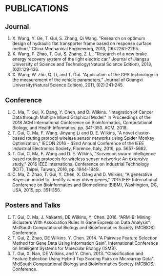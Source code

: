 # PUBLICATIONS
## Journal 
1. X. Wang, Y. Ge, T. Gui, S. Zhang, Qi Wang. "Research on optimum design of hydraulic flat transporter
frame based on response surface method," China Mechanical Engineering, 2013, (16):2261-2265.
2. X. Wang, P. Zhao, T. Gui, S. Zhang, Z. Li, "Research of a new brake energy recovery system of the
light electric car," Journal of Jiangsu University of Science and Technology(Natural Science Edition),
2013, (02):129-136.
3. X. Wang, W. Zhu, Q. Li, and T. Gui. "Application of the GPS technology in the measurement of the
vehicle parameters," Journal of Guangxi University(Natural Science Edition), 2011, (02):241-245.

## Conference 
1. C. Ma, T. Gui, X. Dang, Y. Chen, and D. Wilkins. "Integration of Cancer Data through Multiple Mixed
Graphical Model." In Proceedings of the 2018 ACM International Conference on Bioinformatics,
Computational Biology, and Health Informatics, pp. 341-350. ACM, 2018.
2. T. Gui, C. Ma, F. Wang, Jinyang Li and D. E. Wilkins, "A novel cluster-based routing protocol wireless
sensor networks using Spider Monkey Optimization," IECON 2016 - 42nd Annual Conference of the
IEEE Industrial Electronics Society, Florence, Italy, 2016, pp. 5657-5662.
3. T. Gui, C. Ma, F. Wang and D. E. Wilkins, "Survey on swarm intelligence based routing protocols for
wireless sensor networks: An extensive study," 2016 IEEE International Conference on Industrial
Technology (ICIT), Taipei, Taiwan, 2016, pp. 1944-1949.
4. C. Ma, Z. Zhao, T. Gui, Y. Chen, X. Dang and D. Wilkins, "A generative Bayesian model to identify
cancer driver genes," 2015 IEEE International Conference on Bioinformatics and Biomedicine (BIBM),
Washington, DC, USA, 2015, pp. 351-356.

## Posters and Talks
1. T. Gui, C. Ma, J. Nakarmi, DE Wilkins, Y. Chen. 2016. “ARM-B: Mining Biclusters With Association
Rules In Gene Expression Data Analysis”. MidSouth Computational Biology and Bioinformatics Society
(MCBIOS) Conference.
2. T. Gui, Z. Zhao, DE Wilkins, Y. Chen. 2014. “A Pairwise Feature Selection Method for Gene Data Using
Information Gain”. International Conference on Intelligent Systems for Molecular Biology (ISMB).
3. T. Gui, X. Nan, DE Wilkins, and Y. Chen. 2013. "Classification and Feature Selection Using Hybrid Top
Scoring Pairs on Microarray Data". MidSouth Computational Biology and Bioinformatics Society
(MCBIOS) Conference.
